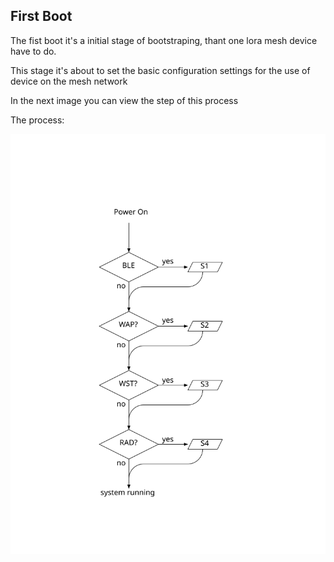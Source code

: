 ## First Boot

The fist boot it's a initial stage of bootstraping, thant one lora mesh device have to do.

This stage it's about to set the basic configuration settings for the use of device on the mesh network

In the next image you can view the step of this process

The process:

![Process of first boot on locha mesh devices](/docs/assets/stage_first_boot.svg)
